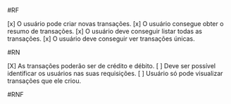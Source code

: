 #RF

[x] O usuário pode criar novas transações.
[x] O usuário consegue obter o resumo de transações.
[x] O usuário deve conseguir listar todas as transações. 
[x] O usuário deve conseguir ver transações únicas.

#RN

[X] As transações poderão ser de crédito e débito.
[ ] Deve ser possível identificar os usuários nas suas requisições.
[ ] Usuário só pode visualizar transações que ele criou.


#RNF